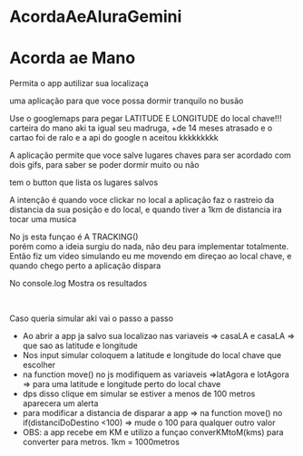 # AcordaAeAluraGemini
<h1>Acorda ae Mano</h1>
<p>Permita o app autilizar sua localizaça</p>
<p> uma aplicação para que voce possa dormir tranquilo no busão</p>
<p>Use o googlemaps para pegar  LATITUDE E LONGITUDE do local chave!!! carteira do mano aki ta igual seu madruga, +de 14 meses atrasado e o cartao foi de ralo e a api do google n aceitou kkkkkkkkk
<p>A aplicação permite que voce salve lugares chaves para ser acordado com dois gifs, para saber se poder dormir muito ou não</p>
<p> tem o button que lista os lugares salvos
<p>A intenção é quando voce clickar no local a aplicação faz o rastreio da distancia da sua posição e do local, e quando tiver a 1km de distancia ira tocar uma musica</p>
<p>No js esta funçao é A TRACKING()<br>
porém como a ideia surgiu do nada, não deu para implementar totalmente.
<br>Então fiz um video simulando eu me movendo em direçao ao local chave, e quando chego perto a aplicação dispara</p>
<p>No console.log Mostra os resultados</p>
<br>
<p> Caso queria simular aki vai o passo a passo</p>
<ul>
  <li>Ao abrir a app ja salvo sua localizao nas variaveis => casaLA e casaLA => que sao as latitude e longitude</li>
  <li>Nos input simular coloquem a latitude e longitude do local chave que escolher</li>
  <li>na function move() no js modifiquem as variaveis =>latAgora e lotAgora => para uma latitude e longitude perto do local chave</li>
  <li>dps disso clique em simular se estiver a menos de 100 metros aparecera um alerta</li>
  <li>para modificar a distancia de disparar a app => na function move() no if(distanciDoDestino <100) => mude o 100 para qualquer outro valor</li>
  <li>OBS: a app recebe em KM e utilizo a funçao converKMtoM(kms) para converter para metros. 1km = 1000metros </li>
</ul>
